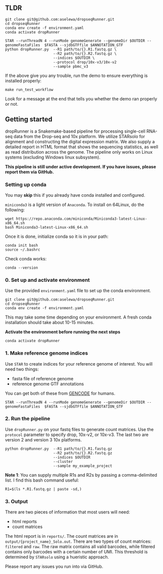 ## TLDR

```
git clone git@github.com:aselewa/dropseqRunner.git
cd dropseqRunner
conda env create -f environment.yaml
conda activate dropRunner

STAR --runThreadN 4 --runMode genomeGenerate --genomeDir $OUTDIR --genomeFastaFiles  $FASTA --sjdbGTFfile $ANNOTATION_GTF 
python dropRunner.py  --R1 path/to/{}.R1.fastq.gz \
                      --R2 path/to/{}.R2.fastq.gz \
                      --indices $OUTDIR \
                      --protocol drop/10x-v3/10x-v2
                      --sample pbmc_v3
```

If the above give you any trouble, run the demo to ensure everything is installed properly:
```
make run_test_workflow
```
Look for a message at the end that tells you whether the demo ran properly or not.

## Getting started

dropRunner is a Snakemake-based pipeline for processing single-cell RNA-seq data from the Drop-seq and 10x platform. We utilize STARsolo for alignment and constructing the digital expression matrix. We also supply a detailed report in HTML format that shows the sequencing statistics, as well as read distribution across the genome. The pipeline only works on Linux systems (excluding Windows linux subsystem).

**This pipeline is still under active development. If you have issues, please report them via GitHub.** 

### Setting up conda

You may **skip** this if you already have conda installed and configured.
 
`miniconda3` is a light version of `Anaconda`. To install on 64Linux, do the following:

```
wget https://repo.anaconda.com/miniconda/Miniconda3-latest-Linux-x86_64.sh
bash Miniconda3-latest-Linux-x86_64.sh
```
Once it is done, initialize conda so it is in your path:

```
conda init bash
source ~/.bashrc
```

Check conda works:

```
conda --version
```

### 0. Set up and activate environment

Use the provided `environment.yaml` file to set up the conda environment.

```
git clone git@github.com:aselewa/dropseqRunner.git
cd dropseqRunner
conda env create -f environment.yaml
```
This may take some time depending on your environment. A fresh conda installation should take about 10-15 minutes. 

**Activate the environment before running the next steps**

```
conda activate dropRunner
```

### 1. Make reference genome indices

Use `STAR` to create indices for your reference genome of interest. You will need two things:

* fasta file of reference genome
* reference genome GTF annotations

You can get both of these from [GENCODE](https://www.gencodegenes.org/human/) for humans.

```
STAR --runThreadN 4 --runMode genomeGenerate --genomeDir $OUTDIR --genomeFastaFiles  $FASTA --sjdbGTFfile $ANNOTATION_GTF 
```

### 2. Run the pipeline

Use `dropRunner.py` on your fastq files to generate count matrices. Use the `protocol` parameter to specify drop, 10x-v2, or 10x-v3. The last two are version 2 and version 3 10x platforms.

```
python dropRunner.py  --R1 path/to/{}.R1.fastq.gz
                      --R2 path/to/{}.R2.fastq.gz
                      --indices $OUTDIR
                      --cluster
                      --sample my_example_project
```

**Note 1**: You can supply multiple R1s and R2s by passing a comma-delimited list. I find this bash command useful:

```
R1=$(ls *.R1.fastq.gz | paste -sd,)
```

### 3. Output

There are two pieces of information that most users will need:

* html reports
* count matrices

The html report is in `reports/`. The count matrices are in `output/{project_name}_Solo.out`. There are two types of count matrices: `filtered` and `raw`. The raw matrix contains all valid barcodes, while filtered contains only barcodes with a certain number of UMI. This threshold is determined by `STARsolo` using a hueristic approach.

Please report any issues you run into via GitHub.
